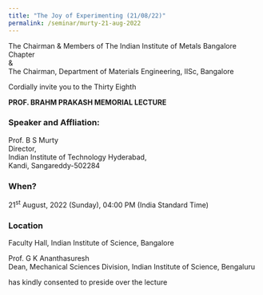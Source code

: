 ```yaml
---
title: "The Joy of Experimenting (21/08/22)"
permalink: /seminar/murty-21-aug-2022
---
```


The Chairman & Members of The Indian Institute of Metals
Bangalore Chapter<br>
&<br>
The Chairman, Department of Materials Engineering, IISc, Bangalore<br>

Cordially invite you to the Thirty Eighth

<b>PROF. BRAHM PRAKASH MEMORIAL LECTURE</b>

### Speaker and Affliation:
Prof. B S Murty<br>
Director, <br>
Indian Institute of Technology Hyderabad, <br>
Kandi, Sangareddy-502284


### When?
21<sup>st</sup> August, 2022 (Sunday), 04:00 PM (India Standard Time)

### Location
Faculty Hall, Indian Institute of Science, Bangalore

Prof. G K Ananthasuresh<br>
Dean, Mechanical Sciences Division, Indian Institute of Science, Bengaluru<br>

has kindly consented to preside over the lecture